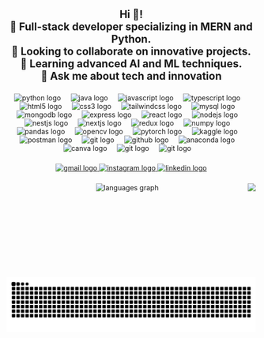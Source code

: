 <h2 align="center">Hi 👋!<br>🔭 Full-stack developer specializing in MERN and Python.<br>👯 Looking to collaborate on innovative projects.<br>🌱 Learning advanced AI and ML techniques.<br>💬 Ask me about tech and innovation</h2>

###

<div align="center">
  <img src="https://skillicons.dev/icons?i=py" height="53" alt="python logo"  />
  <img width="12" />
  <img src="https://skillicons.dev/icons?i=java" height="53" alt="java logo"  />
  <img width="12" />
  <img src="https://skillicons.dev/icons?i=js" height="53" alt="javascript logo"  />
  <img width="12" />
  <img src="https://skillicons.dev/icons?i=ts" height="53" alt="typescript logo"  />
  <img width="12" />
  <img src="https://skillicons.dev/icons?i=html" height="53" alt="html5 logo"  />
  <img width="12" />
  <img src="https://skillicons.dev/icons?i=css" height="53" alt="css3 logo"  />
  <img width="12" />
  <img src="https://skillicons.dev/icons?i=tailwind" height="53" alt="tailwindcss logo"  />
  <img width="12" />
  <img src="https://skillicons.dev/icons?i=mysql" height="53" alt="mysql logo"  />
  <img width="12" />
  <img src="https://skillicons.dev/icons?i=mongodb" height="53" alt="mongodb logo"  />
  <img width="12" />
  <img src="https://skillicons.dev/icons?i=express" height="53" alt="express logo"  />
  <img width="12" />
  <img src="https://skillicons.dev/icons?i=react" height="53" alt="react logo"  />
  <img width="12" />
  <img src="https://skillicons.dev/icons?i=nodejs" height="53" alt="nodejs logo"  />
  <img width="12" />
  <img src="https://skillicons.dev/icons?i=nestjs" height="53" alt="nestjs logo"  />
  <img width="12" />
  <img src="https://skillicons.dev/icons?i=nextjs" height="53" alt="nextjs logo"  />
  <img width="12" />
  <img src="https://skillicons.dev/icons?i=redux" height="53" alt="redux logo"  />
  <img width="12" />
  <img src="https://cdn.jsdelivr.net/gh/devicons/devicon/icons/numpy/numpy-original.svg" height="53" alt="numpy logo"  />
  <img width="12" />
  <img src="https://cdn.jsdelivr.net/gh/devicons/devicon/icons/pandas/pandas-original.svg" height="53" alt="pandas logo"  />
  <img width="12" />
  <img src="https://cdn.jsdelivr.net/gh/devicons/devicon/icons/opencv/opencv-original.svg" height="53" alt="opencv logo"  />
  <img width="12" />
  <img src="https://skillicons.dev/icons?i=pytorch" height="53" alt="pytorch logo"  />
  <img width="12" />
  <img src="https://cdn.simpleicons.org/kaggle/20BEFF" height="53" alt="kaggle logo"  />
  <img width="12" />
  <img src="https://cdn.simpleicons.org/postman/FF6C37" height="53" alt="postman logo"  />
  <img width="12" />
  <img src="https://skillicons.dev/icons?i=git" height="53" alt="git logo"  />
  <img width="12" />
  <img src="https://skillicons.dev/icons?i=github" height="53" alt="github logo"  />
  <img width="12" />
  <img src="https://cdn.simpleicons.org/anaconda/44A833" height="53" alt="anaconda logo"  />
  <img width="12" />
  <img src="https://cdn.simpleicons.org/canva/00C4CC" height="53" alt="canva logo"  />
  <img width="12" />
  <img src="https://skillicons.dev/icons?i=docker" height="53" alt="git logo"  />
  <img width="12" />
  <img src="https://skillicons.dev/icons?i=redis" height="53" alt="git logo"  />
  <img width="12" />
</div>

###

<div align="center">
<a href="mailto:work.withashutosh1807@gmail.com" target="_blank">
  <img src="https://img.shields.io/static/v1?message=Gmail&logo=gmail&label=&color=D14836&logoColor=white&labelColor=&style=for-the-badge" height="35" alt="gmail logo" />
</a>
  <a href="https://www.instagram.com/ashutosh__187/" target="_blank">
    <img src="https://img.shields.io/static/v1?message=Instagram&logo=instagram&label=&color=E4405F&logoColor=white&labelColor=&style=for-the-badge" height="35" alt="instagram logo"  />
  </a>
  <a href="https://www.linkedin.com/in/ashutosh-tiwari-a938a6243/" target="_blank">
    <img src="https://img.shields.io/static/v1?message=LinkedIn&logo=linkedin&label=&color=0077B5&logoColor=white&labelColor=&style=for-the-badge" height="35" alt="linkedin logo"  />
  </a>
</div>

###

<div align="center">
  <img src="https://github-readme-stats.vercel.app/api/top-langs?username=ashutosh-187&locale=en&hide_title=false&layout=compact&card_width=320&langs_count=5&theme=shades-of-purple&hide_border=true" height="185" alt="languages graph"  />
  <img align="right" height="190" src="https://user-images.githubusercontent.com/74038190/225813708-98b745f2-7d22-48cf-9150-083f1b00d6c9.gif" />
</div>

###

<img src="https://raw.githubusercontent.com/ashutosh-187/ashutosh-187/output/snake.svg" alt="Snake animation" />
